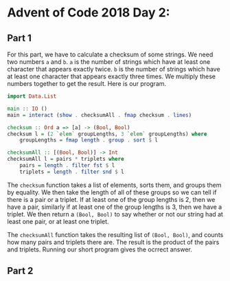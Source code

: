 # Advent of Code 2018 Day 2:

## Part 1

For this part, we have to calculate a checksum of some strings. We need two numbers `a` and `b`. `a` is the number of strings which have at least one character that appears exactly twice. `b` is the number of strings which have at least one character that appears exactly three times. We multiply these numbers together to get the result. Here is our program.

```haskell
import Data.List

main :: IO ()
main = interact (show . checksumAll . fmap checksum . lines)

checksum :: Ord a => [a] -> (Bool, Bool)
checksum l = (2 `elem` groupLengths, 3 `elem` groupLengths) where
    groupLengths = fmap length . group . sort $ l

checksumAll :: [(Bool, Bool)] -> Int
checksumAll l = pairs * triplets where
    pairs = length . filter fst $ l
    triplets = length . filter snd $ l
```

The `checksum` function takes a list of elements, sorts them, and groups them by equality. We then take the length of all of these groups so we can tell if there is a pair or a triplet. If at least one of the group lengths is 2, then we have a pair, similarly if at least one of the group lengths is 3, then we have a triplet. We then return a `(Bool, Bool)` to say whether or not our string had at least one pair, or at least one triplet.

The `checksumAll` function takes the resulting list of `(Bool, Bool)`, and counts how many pairs and triplets there are. The result is the product of the pairs and triplets. Running our short program gives the ocrrect answer.

## Part 2
